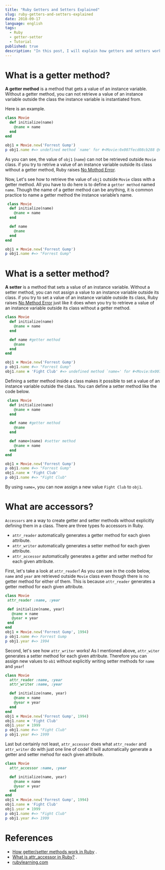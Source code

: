 ```yaml
---
title: "Ruby Getters and Setters Explained"
slug: ruby-getters-and-setters-explained
date: 2018-09-17
language: english
tags:
  - Ruby
  - getter-setter
  - Tutorial
published: true
description: "In this post, I will explain how getters and setters work in Ruby. A getter method is a method that gets a value of an instance variable. Without a getter method, you can not retrieve a value of an instance variable outside the class the instance variable is instantiated from."
---
```

# What is a getter method?

**A getter method** is a method that gets a value of an instance variable.
Without a getter method, you can not retrieve a value of an instance variable outside the class the instance variable is instantiated from.

Here is an example.

```Ruby
class Movie
  def initialize(name)
    @name = name
  end
end

obj1 = Movie.new('Forrest Gump')
p obj1.name #=> undefined method `name' for #<Movie:0x007fecd08cb288 @name="Forrest Gump"> (NoMethodError)
```

As you can see, the value of `obj1` (`name`) can not be retrieved outside `Movie` class. if you try to retrive a value of an instance variable outside its class without a getter method, Ruby raises [No Mothod Error](http://ruby-doc.org/core-2.5.0/NoMethodError.html).

Now, Let's see how to retrieve the value of `obj1` outside `Movie` class with a getter method.
All you have to do here is to define a `getter method` named `name`. Though the name of a getter method can be anything, it is common practice to name a getter method the instance variable’s name.

```Ruby
 class Movie
  def initialize(name)
    @name = name
  end

  def name
    @name
  end
end

obj1 = Movie.new('Forrest Gump')
p obj1.name #=> "Forrest Gump"
```

# What is a setter method?

**A setter** is a method that sets a value of an instance variable.
Without a setter method, you can not assign a value to an instance variable outside its class.
if you try to set a value of an instance variable outside its class, Ruby raises [No Method Error](http://ruby-doc.org/core-2.5.0/NoMethodError.html) just like it does when you try to retrieve a value of an instance variable outside its class without a getter method.

```Ruby
class Movie
  def initialize(name)
    @name = name
  end

  def name #getter method
    @name
  end
end

obj1 = Movie.new('Forrest Gump')
p obj1.name #=> "Forrest Gump"
obj1.name = 'Fight Club' #=> undefined method `name=' for #<Movie:0x007f9937053368 @name="Forrest Gump"> (NoMethodError)
```

Defining a setter method inside a class makes it possible to set a value of an instance variable outside the class.
You can define a setter method like the code below.

```Ruby
 class Movie
  def initialize(name)
    @name = name
  end

  def name #getter method
    @name
  end

  def name=(name) #setter method
    @name = name
  end
end

obj1 = Movie.new('Forrest Gump')
p obj1.name #=> "Forrest Gump"
obj1.name = 'Fight Club'
p obj1.name #=> "Fight Club"
```

By using `name=`, you can now assign a new value `Fight Club` to `obj1`.

# What are accessors?

`Accessors` are a way to create getter and setter methods without explicitly defining them in a class.
There are three types fo accessors in Ruby.

- `attr_reader` automatically generates a getter method for each given attribute.
- `attr_writer` automatically generates a setter method for each given attribute.
- `attr_accessor` automatically generates a getter and setter method for each given attribute.

First, let's take a look at `attr_reader`!
As you can see in the code below, `name` and `year` are retrieved outside `Movie` class even though there is no getter method for either of them. This is because `attr_reader` generates a getter method for each given attribute.

```ruby
class Movie
 attr_reader :name, :year

 def initialize(name, year)
   @name = name
   @year = year
 end
end
obj1 = Movie.new('Forrest Gump', 1994)
p obj1.name #=> Forrest Gump
p obj1.year #=> 1994
```

Second, let's see how `attr_writer` works!
As I mentioned above, `attr_witer` generates a setter method for each given attribute. Therefore you can assign new values to `ob1` without explicitly writing setter methods for `name` and `year`!

```ruby
class Movie
  attr_reader :name, :year
  attr_writer :name, :year

  def initialize(name, year)
    @name = name
    @year = year
  end
end
obj1 = Movie.new('Forrest Gump', 1994)
obj1.name = 'Fight Club'
obj1.year = 1999
p obj1.name #=> "Fight Club"
p obj1.year #=> 1999
```

Last but certainly not least, `attr_accessor` does what `attr_reader` and `attr_writer` do with just one line of code! It will automatically generate a getter and setter mehod for each given attribute.

```Ruby
class Movie
  attr_accessor :name, :year

  def initialize(name, year)
    @name = name
    @year = year
  end
end
obj1 = Movie.new('Forrest Gump', 1994)
obj1.name = 'Fight Club'
obj1.year = 1999
p obj1.name #=> "Fight Club"
p obj1.year #=> 1999
```

# References

- [How getter/setter methods work in Ruby](https://medium.com/@rondwalker22/how-getter-setter-methods-work-in-ruby-c5f5da07f99) .
- [What is attr_accessor in Ruby?](https://stackoverflow.com/questions/4370960/what-is-attr-accessor-in-ruby) .
- [rubylearning.com](http://rubylearning.com/satishtalim/ruby_syntactic_sugar.html)
